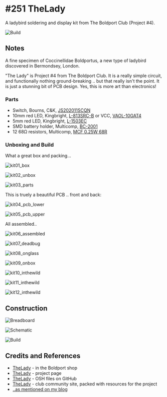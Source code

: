 # #251 TheLady

A ladybird soldering and display kit from The Boldport Club (Project #4).

![Build](./assets/TheLady_build.jpg?raw=true)


## Notes

A fine specimen of Coccinellidae Boldportus, a new type of ladybird discovered in Bermondsey, London.

"The Lady" is Project #4 from The Boldport Club. It is a really simple circuit, and functionally nothing ground-breaking ..
but that really isn't the point. It is just a stunning bit of PCB design. Yes, this is more art than electronics!

### Parts

* Switch, Bourns, C&K, [JS202011SCQN](http://uk.farnell.com/2320019)
* 10mm red LED, Kingbright, [L-813SRC-B](http://uk.farnell.com/1142466) or VCC, [VAOL-10GAT4](http://uk.farnell.com/1712772)
* 5mm red LED, Kingbright, [L-1503EC](http://uk.farnell.com/2335729)
* SMD battery holder, Multicomp, [BC-2001](http://uk.farnell.com/)
* 12 68Ω resistors, Multicomp, [MCF 0.25W 68R](http://uk.farnell.com/9339647)

### Unboxing and Build

What a great box and packing...

![kit01_box](./assets/kit01_box.jpg?raw=true)

![kit02_unbox](./assets/kit02_unbox.jpg?raw=true)

![kit03_parts](./assets/kit03_parts.jpg?raw=true)

This is truely a beautiful PCB .. front and back:

![kit04_pcb_lower](./assets/kit04_pcb_lower.jpg?raw=true)

![kit05_pcb_upper](./assets/kit05_pcb_upper.jpg?raw=true)

All assembled..

![kit06_assembled](./assets/kit06_assembled.jpg?raw=true)

![kit07_deadbug](./assets/kit07_deadbug.jpg?raw=true)

![kit08_onglass](./assets/kit08_onglass.jpg?raw=true)

![kit09_onbox](./assets/kit09_onbox.jpg?raw=true)

![kit10_inthewild](./assets/kit10_inthewild.jpg?raw=true)

![kit11_inthewild](./assets/kit11_inthewild.jpg?raw=true)

![kit12_inthewild](./assets/kit12_inthewild.jpg?raw=true)


## Construction

![Breadboard](./assets/TheLady_bb.jpg?raw=true)

![Schematic](./assets/TheLady_schematic.jpg?raw=true)

![Build](./assets/TheLady_build.jpg?raw=true)

## Credits and References
* [TheLady](http://www.boldport.club/shop/product/322512682) - in the Boldport shop
* [TheLady](http://www.boldport.com/products/the-lady/) - project page
* [TheLady](https://github.com/boldport/thelady) - OSH files on GitHub
* [TheLady](http://community.boldport.club/projects/p04-thelady/) - club community site, packed with resources for the project
* [..as mentioned on my blog](https://blog.tardate.com/2017/02/leap251-the-lady.html)
